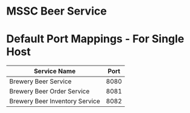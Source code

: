 # MSSC Beer Service



# Default Port Mappings - For Single Host
| Service Name | Port | 
| --------| -----|
| Brewery Beer Service | 8080 |
| Brewery Beer Order Service | 8081 |
| Brewery Beer Inventory Service | 8082 |